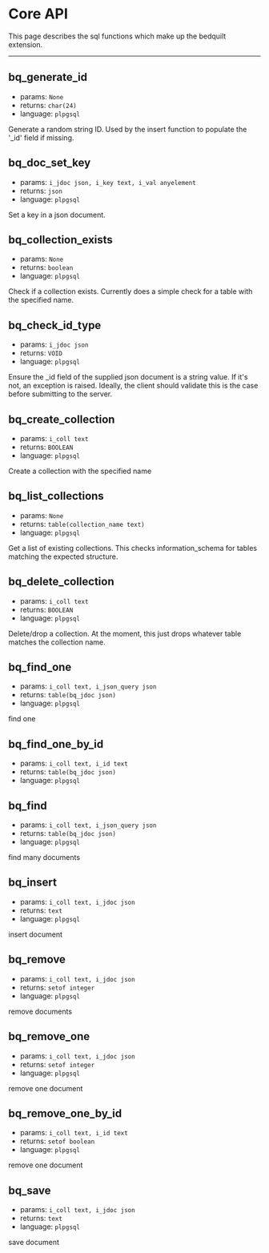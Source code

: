 # Core API

This page describes the sql functions which make up the bedquilt extension.


---- ---- ---- ----




## bq\_generate\_id 

- params: `None`
- returns: `char(24)`
- language: `plpgsql`

Generate a random string ID.
Used by the insert function to populate the '_id' field if missing.





## bq\_doc\_set\_key

- params: `i_jdoc json, i_key text, i_val anyelement`
- returns: `json`
- language: `plpgsql`

Set a key in a json document.





## bq\_collection\_exists 

- params: `None`
- returns: `boolean`
- language: `plpgsql`

Check if a collection exists.
Currently does a simple check for a table with the specified name.




## bq\_check\_id\_type

- params: `i_jdoc json`
- returns: `VOID`
- language: `plpgsql`

Ensure the _id field of the supplied json document is a string value.
If it's not, an exception is raised. Ideally, the client should validate
this is the case before submitting to the server.





## bq\_create\_collection

- params: `i_coll text`
- returns: `BOOLEAN`
- language: `plpgsql`

Create a collection with the specified name





## bq\_list\_collections

- params: `None`
- returns: `table(collection_name text)`
- language: `plpgsql`

Get a list of existing collections.
This checks information_schema for tables matching the expected structure.





## bq\_delete\_collection

- params: `i_coll text`
- returns: `BOOLEAN`
- language: `plpgsql`

Delete/drop a collection.
At the moment, this just drops whatever table matches the collection name.





## bq\_find\_one

- params: `i_coll text, i_json_query json`
- returns: `table(bq_jdoc json)`
- language: `plpgsql`

find one





## bq\_find\_one\_by\_id

- params: `i_coll text, i_id text`
- returns: `table(bq_jdoc json)`
- language: `plpgsql`






## bq\_find

- params: `i_coll text, i_json_query json`
- returns: `table(bq_jdoc json)`
- language: `plpgsql`

find many documents





## bq\_insert

- params: `i_coll text, i_jdoc json`
- returns: `text`
- language: `plpgsql`

insert document





## bq\_remove

- params: `i_coll text, i_jdoc json`
- returns: `setof integer`
- language: `plpgsql`

remove documents





## bq\_remove\_one

- params: `i_coll text, i_jdoc json`
- returns: `setof integer`
- language: `plpgsql`

remove one document





## bq\_remove\_one\_by\_id

- params: `i_coll text, i_id text`
- returns: `setof boolean`
- language: `plpgsql`

remove one document





## bq\_save

- params: `i_coll text, i_jdoc json`
- returns: `text`
- language: `plpgsql`

save document



